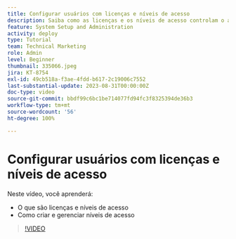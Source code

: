 ```yaml
---
title: Configurar usuários com licenças e níveis de acesso
description: Saiba como as licenças e os níveis de acesso controlam o acesso que os usuários têm. Saiba como as funções de trabalho são usadas no sistema.
feature: System Setup and Administration
activity: deploy
type: Tutorial
team: Technical Marketing
role: Admin
level: Beginner
thumbnail: 335066.jpeg
jira: KT-8754
exl-id: 49cb518a-f3ae-4fdd-b617-2c19006c7552
last-substantial-update: 2023-08-31T00:00:00Z
doc-type: video
source-git-commit: bbdf99c6bc1be714077fd94fc3f8325394de36b3
workflow-type: tm+mt
source-wordcount: '56'
ht-degree: 100%

---
```


# Configurar usuários com licenças e níveis de acesso

Neste vídeo, você aprenderá:

* O que são licenças e níveis de acesso
* Como criar e gerenciar níveis de acesso

>[!VIDEO](https://video.tv.adobe.com/v/335066/?quality=12&learn=on&enablevpops=1)
